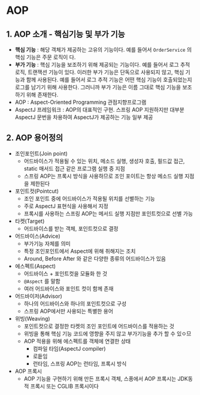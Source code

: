 # AOP

## 1. AOP 소개 - 핵심기능 및 부가 기능

* **핵심 기능** : 해당 객체가 제공하는 고유의 기능이다. 예를 들어서 `OrderService` 의 핵심 기능은 주문 로직이
다.
* **부가 기능** : 핵심 기능을 보조하기 위해 제공되는 기능이다. 예를 들어서 로그 추적 로직, 트랜잭션 기능이 있다. 이러한 부가 기능은 단독으로 사용되지 않고, 핵심 기능과 함께 사용된다. 예를 들어서 로그 추적 기능은 어떤 핵심 기능이 호출되었는지 로그를 남기기 위해 사용한다. 그러니까 부가 기능은 이름 그대로 핵심 기능을 보조하기
위해 존재한다. 
* AOP : Aspect-Oriented Programming 관점지향프로그램
* AspectJ 프레임워크 : AOP의 대표적인 구현. 스프링 AOP 지원하지만 대부분 AspectJ 문번을 차용하여 AspectJ가 제공하는 기능 일부 제공

## 2. AOP 용어정의
  * 조인포인트(Join point)
    *  어드바이스가 적용될 수 있는 위치, 메소드 실행, 생성자 호출, 필드값 접근, static 매서드 접근 같은 프로그램 실행 중 지점
    * 스프링 AOP는 프록시 방식을 사용하므로 조인 포이트는 항상 메소드 실행 지점을 제한된다
  * 포인트컷(Pointcut)
    * 조인 포인트 중에 어드바이스가 적용될 위치를 선별하는 기능
    * 주로 AspectJ 표현식을 사용해서 지정
    * 프록시를 사용하는 스프링 AOP는 메서드 실행 지점만 포인트컷으로 선별 가능
  * 타켓(Target)
    *  어드바이스를 받는 객체, 포인트컷으로 결정
  * 어드바이스(Advice)
    * 부가기능 자체를 의미
    * 특정 조인포인트에서 Aspect에 위해 취해지는 조치
    * Around, Before After 와 같은 다양한 종류의 어드바이스가 있음
  * 에스펙트(Aspect)
    * 어드바이스 + 포인트컷을 모듈화 한 것
    * ``@Aspect`` 를 말함
    * 여러 어드바이스와 포인트 컷이 함께 존재
  * 어드바이저(Advisor)
    * 하나의 어드바이스와 하나의 포인트컷으로 구성
    * 스프링 AOP에서만 사용되는 특별한 용어
  * 위빙(Weaving)
    * 포인트컷으로 결정한 타켓의 조인 포인트에 어드바이스를 적용하는 것
    * 위빙을 통해 핵심 기능 코드에 영향을 주지 않고 부가기능을 추가 할 수 있ㅇ므
    * AOP 적용을 위해 에스펙트를 객체에 연결한 상태
      * 컴파일 타임(AspectJ compiler)
      * 로듵임
      * 런타임, 스프링 AOP는 런타임, 프록시 방식
  * AOP 프록시
    * AOP 기능을 구현하기 위해 만든 프록시 객체, 스픙에서 AOP 프록시는 JDK동적 프록시 또는 CGLIB 프록시이다

